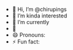 - 👋 Hi, I’m @chirupings
- 👀 I’m kinda interested
- 🌱 I’m currently 
- 📮
- 😄 Pronouns:
- ⚡ Fun fact:
